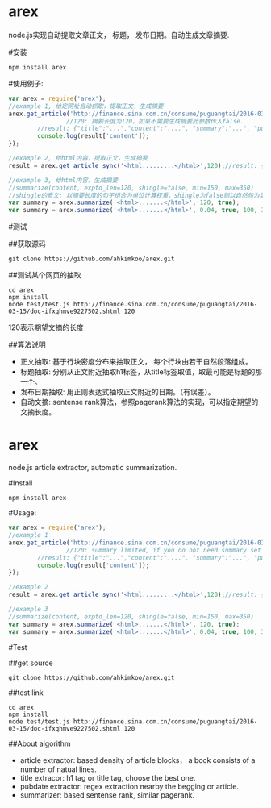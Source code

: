 # arex
node.js实现自动提取文章正文， 标题， 发布日期。自动生成文章摘要.

#安装
```shell
npm install arex
```

#使用例子:
```javascript
var arex = require('arex');
//example 1, 给定网址自动抓取，提取正文，生成摘要
arex.get_article('http://finance.sina.com.cn/consume/puguangtai/2016-03-15/doc-ifxqhmve9227502.shtml',120,(err,result)=>{
                //120: 摘要长度为120，如果不需要生成摘要此参数传入false.
		//result: {"title":"...","content":"....", "summary":"...", "pubdate":"..."}
		console.log(result['content']);
});

//example 2, 给html内容，提取正文，生成摘要
result = arex.get_article_sync('<html.........</html>',120);//result: {"title":"...","content":"....", "summary":"...", "pubdate":"..."}

//example 3, 给html内容，生成摘要
//summarize(content, exptd_len=120, shingle=false, min=150, max=350)
//shingle的意义: 以摘要长度的句子组合为单位计算权重，shingle为false则以自然句为单位计算权重
var summary = arex.summarize('<html>.......</html>', 120, true);
var summary = arex.summarize('<html>.......</html>', 0.04, true, 100, 300);//摘要长度比例 4%, 最短 100, 最长 300
```

#测试

##获取源码
```shell
git clone https://github.com/ahkimkoo/arex.git
```

##测试某个网页的抽取
```shell
cd arex
npm install
node test/test.js http://finance.sina.com.cn/consume/puguangtai/2016-03-15/doc-ifxqhmve9227502.shtml 120
```
120表示期望文摘的长度

##算法说明
* 正文抽取: 基于行块密度分布来抽取正文， 每个行块由若干自然段落组成。
* 标题抽取: 分别从正文附近抽取h1标签，从title标签取值，取最可能是标题的那一个。
* 发布日期抽取: 用正则表达式抽取正文附近的日期。（有误差）。
* 自动文摘: sentense rank算法，参照pagerank算法的实现，可以指定期望的文摘长度。




# arex
node.js article extractor, automatic summarization.

#Install
```shell
npm install arex
```

#Usage:
```javascript
var arex = require('arex');
//example 1
arex.get_article('http://finance.sina.com.cn/consume/puguangtai/2016-03-15/doc-ifxqhmve9227502.shtml',120,(err,result)=>{
                //120: summary limited, if you do not need summary set it to false.
		//result: {"title":"...","content":"....", "summary":"...", "pubdate":"..."}
		console.log(result['content']);
});

//example 2
result = arex.get_article_sync('<html.........</html>',120);//result: {"title":"...","content":"....", "summary":"...", "pubdate":"..."}

//example 3
//summarize(content, exptd_len=120, shingle=false, min=150, max=350)
var summary = arex.summarize('<html>.......</html>', 120, true);
var summary = arex.summarize('<html>.......</html>', 0.04, true, 100, 300);//summary ratio 4%, min length 100, max length 300
```

#Test

##get source
```shell
git clone https://github.com/ahkimkoo/arex.git
```

##test link
```shell
cd arex
npm install
node test/test.js http://finance.sina.com.cn/consume/puguangtai/2016-03-15/doc-ifxqhmve9227502.shtml 120
```

##About algorithm
* article extractor: based density of article blocks， a bock consists of a number of natual lines.
* title extracor: h1 tag or title tag, choose the best one.
* pubdate extractor: regex extraction nearby the begging or article.
* summarizer: based sentense rank, similar pagerank.